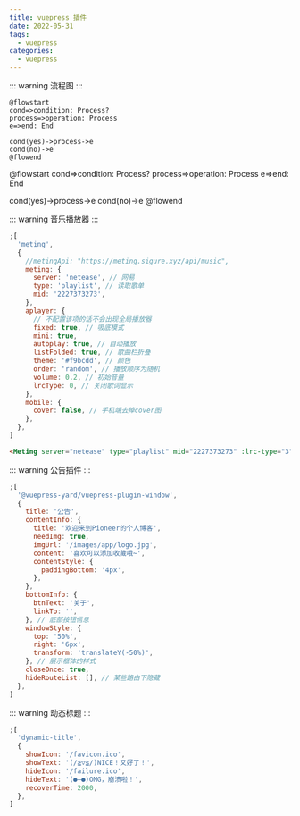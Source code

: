 ```yaml
---
title: vuepress 插件
date: 2022-05-31
tags:
  - vuepress
categories:
  - vuepress
---
```


::: warning
流程图
:::

```
@flowstart
cond=>condition: Process?
process=>operation: Process
e=>end: End

cond(yes)->process->e
cond(no)->e
@flowend
```

@flowstart
cond=>condition: Process?
process=>operation: Process
e=>end: End

cond(yes)->process->e
cond(no)->e
@flowend

::: warning
音乐播放器
:::

```js
;[
  'meting',
  {
    //metingApi: "https://meting.sigure.xyz/api/music",
    meting: {
      server: 'netease', // 网易
      type: 'playlist', // 读取歌单
      mid: '2227373273',
    },
    aplayer: {
      // 不配置该项的话不会出现全局播放器
      fixed: true, // 吸底模式
      mini: true,
      autoplay: true, // 自动播放
      listFolded: true, // 歌曲栏折叠
      theme: '#f9bcdd', // 颜色
      order: 'random', // 播放顺序为随机
      volume: 0.2, // 初始音量
      lrcType: 0, // 关闭歌词显示
    },
    mobile: {
      cover: false, // 手机端去掉cover图
    },
  },
]
```

```html
<Meting server="netease" type="playlist" mid="2227373273" :lrc-type="3" />
```

<!-- <Meting server="netease" type="playlist" mid="2227373273" :lrc-type="3" /> -->

::: warning
公告插件
:::

```js
;[
  '@vuepress-yard/vuepress-plugin-window',
  {
    title: '公告',
    contentInfo: {
      title: '欢迎来到Pioneer的个人博客',
      needImg: true,
      imgUrl: '/images/app/logo.jpg',
      content: '喜欢可以添加收藏哦~',
      contentStyle: {
        paddingBottom: '4px',
      },
    },
    bottomInfo: {
      btnText: '关于',
      linkTo: '',
    }, // 底部按钮信息
    windowStyle: {
      top: '50%',
      right: '6px',
      transform: 'translateY(-50%)',
    }, // 展示框体的样式
    closeOnce: true,
    hideRouteList: [], // 某些路由下隐藏
  },
]
```

::: warning
动态标题
:::

```js
;[
  'dynamic-title',
  {
    showIcon: '/favicon.ico',
    showText: '(/≧▽≦/)NICE！又好了！',
    hideIcon: '/failure.ico',
    hideText: '(●—●)OMG，崩溃啦！',
    recoverTime: 2000,
  },
]
```
